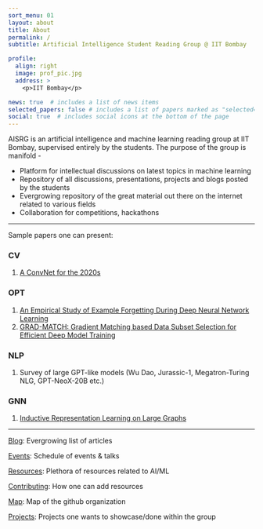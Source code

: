 ```yaml
---
sort_menu: 01
layout: about
title: About
permalink: /
subtitle: Artificial Intelligence Student Reading Group @ IIT Bombay

profile:
  align: right
  image: prof_pic.jpg
  address: >
    <p>IIT Bombay</p>

news: true  # includes a list of news items
selected_papers: false # includes a list of papers marked as "selected={true}"
social: true  # includes social icons at the bottom of the page
---
```

AISRG is an artificial intelligence and machine learning reading group at IIT Bombay, supervised entirely by the students. The purpose of the group is manifold - 
- Platform for intellectual discussions on latest topics in machine learning
- Repository of all discussions, presentations, projects and blogs posted by the students
- Evergrowing repository of the great material out there on the internet related to various fields
- Collaboration for competitions, hackathons
---
Sample papers one can present:
### CV
1. [A ConvNet for the 2020s](https://arxiv.org/abs/2201.03545)

### OPT
1. [An Empirical Study of Example Forgetting During Deep Neural Network Learning](https://openreview.net/pdf?id=BJlxm30cKm)
2. [GRAD-MATCH: Gradient Matching based Data Subset Selection for Efficient Deep Model Training](https://arxiv.org/abs/2103.00123)

### NLP
1. Survey of large GPT-like models (Wu Dao, Jurassic-1, Megatron-Turing NLG, GPT-NeoX-20B etc.)

### GNN
1. [Inductive Representation Learning on Large Graphs](https://arxiv.org/abs/1706.02216)

<!-- <hr> -->
---

[Blog](/blog): Evergrowing list of articles

[Events](/events): Schedule of events & talks

[Resources](/resources): Plethora of resources related to AI/ML

[Contributing](/contributing): How one can add resources

[Map](/map): Map of the github organization

[Projects](/projects): Projects one wants to showcase/done within the group

